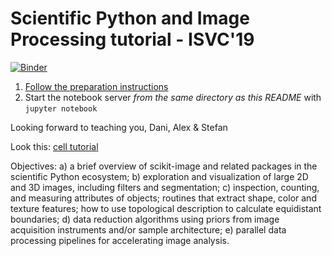 Scientific Python and Image Processing tutorial - ISVC'19
=======================================================

[![Binder](https://mybinder.org/badge.svg)](https://mybinder.org/v2/gh/stefanv/imagexd_scientific_python/master?filepath=index.ipynb)

1. [Follow the preparation instructions](preparation.md)
2. Start the notebook server *from the same directory as this README*
   with `jupyter notebook`

Looking forward to teaching you,
Dani, Alex & Stefan

Look this: [cell tutorial](https://github.com/scikit-image/skimage-tutorials/blob/master/lectures/three_dimensional_image_processing.ipynb)

Objectives: 
a) a brief overview of scikit-image and related packages in the scientific Python ecosystem; 
b) exploration and visualization of large 2D and 3D images, including filters and segmentation; 
c) inspection, counting, and measuring attributes of objects; routines that extract shape, color and texture features; how to use topological description to calculate equidistant boundaries; 
d) data reduction algorithms using priors from image acquisition instruments and/or sample architecture; 
e) parallel data processing pipelines for accelerating image analysis.
